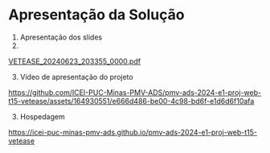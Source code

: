 # Apresentação da Solução

1. Apresentação dos slides
2. 
[VETEASE_20240623_203355_0000.pdf](https://github.com/user-attachments/files/15948177/VETEASE_20240623_203355_0000.pdf)


3. Vídeo de apresentação do projeto



https://github.com/ICEI-PUC-Minas-PMV-ADS/pmv-ads-2024-e1-proj-web-t15-vetease/assets/164930551/e666d486-be00-4c98-bd6f-e1d6d6f10afa


3. Hospedagem


https://icei-puc-minas-pmv-ads.github.io/pmv-ads-2024-e1-proj-web-t15-vetease
